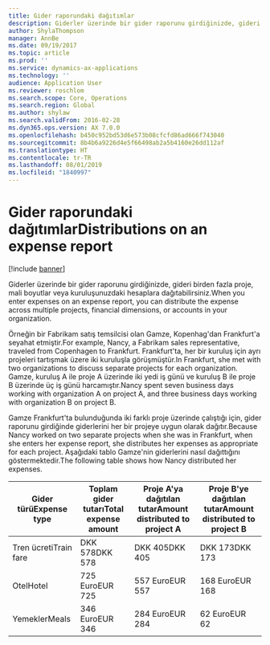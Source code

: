 ```yaml
---
title: Gider raporundaki dağıtımlar
description: Giderler üzerinde bir gider raporunu girdiğinizde, gideri birden fazla proje, tüzel kişilikler veya kuruluşunuzdaki hesaplara dağıtabilirsiniz.
author: ShylaThompson
manager: AnnBe
ms.date: 09/19/2017
ms.topic: article
ms.prod: ''
ms.service: dynamics-ax-applications
ms.technology: ''
audience: Application User
ms.reviewer: roschlom
ms.search.scope: Core, Operations
ms.search.region: Global
ms.author: shylaw
ms.search.validFrom: 2016-02-28
ms.dyn365.ops.version: AX 7.0.0
ms.openlocfilehash: b450c952bd53d6e573b08cfcfd86ad666f743040
ms.sourcegitcommit: 8b4b6a9226d4e5f66498ab2a5b4160e26dd112af
ms.translationtype: HT
ms.contentlocale: tr-TR
ms.lasthandoff: 08/01/2019
ms.locfileid: "1840997"
---
```

# <a name="distributions-on-an-expense-report"></a><span data-ttu-id="af35f-103">Gider raporundaki dağıtımlar</span><span class="sxs-lookup"><span data-stu-id="af35f-103">Distributions on an expense report</span></span>

[!include [banner](../includes/banner.md)]

<span data-ttu-id="af35f-104"> Giderler üzerinde bir gider raporunu girdiğinizde, gideri birden fazla proje, mali boyutlar veya kuruluşunuzdaki hesaplara dağıtabilirsiniz.</span><span class="sxs-lookup"><span data-stu-id="af35f-104">When you enter expenses on an expense report, you can distribute the expense across multiple projects, financial dimensions, or accounts in your organization.</span></span>

<span data-ttu-id="af35f-105">Örneğin bir Fabrikam satış temsilcisi olan Gamze, Kopenhag'dan Frankfurt'a seyahat etmiştir.</span><span class="sxs-lookup"><span data-stu-id="af35f-105">For example, Nancy, a Fabrikam sales representative, traveled from Copenhagen to Frankfurt.</span></span> <span data-ttu-id="af35f-106">Frankfurt'ta, her bir kuruluş için ayrı projeleri tartışmak üzere iki kuruluşla görüşmüştür.</span><span class="sxs-lookup"><span data-stu-id="af35f-106">In Frankfurt, she met with two organizations to discuss separate projects for each organization.</span></span> <span data-ttu-id="af35f-107">Gamze, kuruluş A ile proje A üzerinde iki yedi iş günü ve kuruluş B ile proje B üzerinde üç iş günü harcamıştır.</span><span class="sxs-lookup"><span data-stu-id="af35f-107">Nancy spent seven business days working with organization A on project A, and three business days working with organization B on project B.</span></span>

<span data-ttu-id="af35f-108">Gamze Frankfurt'ta bulunduğunda iki farklı proje üzerinde çalıştığı için, gider raporunu girdiğinde giderlerini her bir projeye uygun olarak dağıtır.</span><span class="sxs-lookup"><span data-stu-id="af35f-108">Because Nancy worked on two separate projects when she was in Frankfurt, when she enters her expense report, she distributes her expenses as appropriate for each project.</span></span> <span data-ttu-id="af35f-109">Aşağıdaki tablo Gamze'nin giderlerini nasıl dağıttığını göstermektedir.</span><span class="sxs-lookup"><span data-stu-id="af35f-109">The following table shows how Nancy distributed her expenses.</span></span>


| <span data-ttu-id="af35f-110">Gider türü</span><span class="sxs-lookup"><span data-stu-id="af35f-110">Expense type</span></span> | <span data-ttu-id="af35f-111">Toplam gider tutarı</span><span class="sxs-lookup"><span data-stu-id="af35f-111">Total expense amount</span></span>|<span data-ttu-id="af35f-112">Proje A'ya dağıtılan tutar</span><span class="sxs-lookup"><span data-stu-id="af35f-112">Amount distributed to project A</span></span>| <span data-ttu-id="af35f-113">Proje B'ye dağıtılan tutar</span><span class="sxs-lookup"><span data-stu-id="af35f-113">Amount distributed to project B</span></span> |
|--------------|---------------------|-------------------------------|---------------------------------|
|<span data-ttu-id="af35f-114">Tren ücreti</span><span class="sxs-lookup"><span data-stu-id="af35f-114">Train fare</span></span>   |<span data-ttu-id="af35f-115">DKK 578</span><span class="sxs-lookup"><span data-stu-id="af35f-115">DKK 578</span></span>              |<span data-ttu-id="af35f-116">DKK 405</span><span class="sxs-lookup"><span data-stu-id="af35f-116">DKK 405</span></span>                        |<span data-ttu-id="af35f-117">DKK 173</span><span class="sxs-lookup"><span data-stu-id="af35f-117">DKK 173</span></span>                          |
|<span data-ttu-id="af35f-118">Otel</span><span class="sxs-lookup"><span data-stu-id="af35f-118">Hotel</span></span>         |<span data-ttu-id="af35f-119">725 Euro</span><span class="sxs-lookup"><span data-stu-id="af35f-119">EUR 725</span></span>              |<span data-ttu-id="af35f-120">557 Euro</span><span class="sxs-lookup"><span data-stu-id="af35f-120">EUR 557</span></span>                        |<span data-ttu-id="af35f-121">168 Euro</span><span class="sxs-lookup"><span data-stu-id="af35f-121">EUR 168</span></span>                          |
|<span data-ttu-id="af35f-122">Yemekler</span><span class="sxs-lookup"><span data-stu-id="af35f-122">Meals</span></span>         |<span data-ttu-id="af35f-123">346 Euro</span><span class="sxs-lookup"><span data-stu-id="af35f-123">EUR 346</span></span>              |<span data-ttu-id="af35f-124">284 Euro</span><span class="sxs-lookup"><span data-stu-id="af35f-124">EUR 284</span></span>                        |<span data-ttu-id="af35f-125">62 Euro</span><span class="sxs-lookup"><span data-stu-id="af35f-125">EUR 62</span></span>                           |

